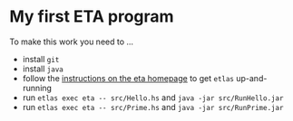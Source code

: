 # My first ETA program

To make this work you need to ...

* install `git`
* install `java`
* follow the [instructions on the eta homepage](https://eta-lang.org/docs/user-guides/eta-user-guide/installation/etlas) to get `etlas` up-and-running
* run `etlas exec eta -- src/Hello.hs` and `java -jar src/RunHello.jar`
* run `etlas exec eta -- src/Prime.hs` and `java -jar src/RunPrime.jar`
